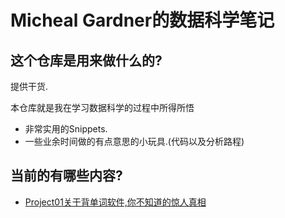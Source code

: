 # Micheal Gardner的数据科学笔记

## 这个仓库是用来做什么的?

提供干货.

本仓库就是我在学习数据科学的过程中所得所悟

 - 非常实用的Snippets.
 - 一些业余时间做的有点意思的小玩具.(代码以及分析路程)


## 当前的有哪些内容?

 - [Project01关于背单词软件,你不知道的惊人真相](http://www.jianshu.com/p/b57e55cb5941)

